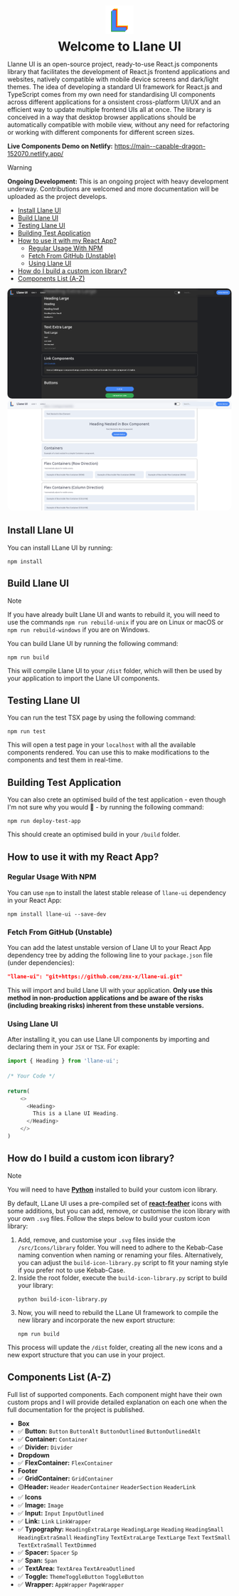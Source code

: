 <img src="./media/logo-layers.png" alt="Alt text" style="text-align: center; margin: auto; display: flex">
<h1 style="text-align: center; margin: 10px;">Welcome to Llane UI</h1>

Llanne UI is an open-source project, ready-to-use React.js components library that facilitates the development of React.js frontend applications and websites, natively compatible with mobile device screens and dark/light themes. The idea of developing a standard UI framework for React.js and TypeScript comes from my own need for standardising UI components across different applications for a onsistent cross-platform UI/UX and an efficient way to update multiple frontend UIs all at once. The library is conceived in a way that desktop browser applications should be automatically compatible with mobile view, without any need for refactoring or working with different components for different screen sizes.

**Live Components Demo on Netlify:** https://main--capable-dragon-152070.netlify.app/

> [!WARNING]
> **Ongoing Development:** This is an ongoing project with heavy development underway. Contributions are welcomed and more documentation will be uploaded as the project develops.
- [Install Llane UI](#install-llane-ui)
- [Build Llane UI](#build-llane-ui)
- [Testing Llane UI](#testing-llane-ui)
- [Building Test Application](#building-test-application)
- [How to use it with my React App?](#how-to-use-it-with-my-react-app)
  - [Regular Usage With NPM](#regular-usage-with-npm)
  - [Fetch From GitHub (Unstable)](#fetch-from-github-unstable)
  - [Using Llane UI](#using-llane-ui)
- [How do I build a custom icon library?](#how-do-i-build-a-custom-icon-library)
- [Components List (A-Z)](#components-list-a-z)

<img src="./media/screenshot.png" alt="Alt text" style="border-radius: 10px;">
<img src="./media/screenshot-light.png" alt="Alt text" style="border-radius: 10px;">

## Install Llane UI

You can install LLane UI by running:
```shell
npm install
```

## Build Llane UI

> [!NOTE]
> If you have already built Llane UI and wants to rebuild it, you will need to use the commands `npm run rebuild-unix` if you are on Linux or macOS or `npm run rebuild-windows` if you are on Windows.

You can build Llane UI by running the following command:
```shell
npm run build
```

This will compile Llane UI to your `/dist` folder, which will then be used by your application to import the Llane UI components.

## Testing Llane UI

You can run the test TSX page by using the following command:
```shell
npm run test
```

This will open a test page in your `localhost` with all the available components rendered. You can use this to make modifications to the components and test them in real-time.

## Building Test Application

You can also crete an optimised build of the test application - even though I'm not sure why you would 🤷 - by running the following command:
```shell
npm run deploy-test-app
```

This should create an optimised build in your `/build` folder.

## How to use it with my React App?

### Regular Usage With NPM

You can use `npm` to install the latest stable release of `llane-ui` dependency in your React App:
```shell
npm install llane-ui --save-dev
```

### Fetch From GitHub (Unstable)
You can add the latest unstable version of Llane UI to your React App dependency tree by adding the following line to your `package.json` file (under dependencies):

```json
"llane-ui": "git+https://github.com/znx-x/llane-ui.git"
```

This will import and build Llane UI with your application. **Only use this method in non-production applications and be aware of the risks (including breaking risks) inherent from these unstable versions.**

### Using Llane UI

After installing it, you can use Llane UI components by importing and declaring them in your `JSX` or `TSX`. For exaple:

```js
import { Heading } from 'llane-ui';

/* Your Code */

return(
    <>
      <Heading>
        This is a Llane UI Heading.
      </Heading>
    </>
)
```

## How do I build a custom icon library?

> [!NOTE]
> You will need to have **[Python](https://www.python.org/downloads/)** installed to build your custom icon library.

By default, LLane UI uses a pre-compiled set of **[react-feather](https://feathericons.com/)** icons with some additions, but you can add, remove, or customise the icon library with your own `.svg` files. Follow the steps below to build your custom icon library:

1. Add, remove, and customise your `.svg` files inside the `/src/Icons/library` folder. You will need to adhere to the Kebab-Case naming convention when naming or renaming your files. Alternatively, you can adjust the `build-icon-library.py` script to fit your naming style if you prefer not to use Kebab-Case.
2. Inside the root folder, execute the `build-icon-library.py` script to build your library:
    ```shell
    python build-icon-library.py
    ```
3. Now, you will need to rebuild the LLane UI framework to compile the new library and incorporate the new export structure:
    ```shell
    npm run build
    ```

This process will update the `/dist` folder, creating all the new icons and a new export structure that you can use in your project.

## Components List (A-Z)

Full list of supported components. Each component might have their own custom props and I will provide detailed explanation on each one when the full documentation for the project is published.

- **Box**
- ✅ **Button:** `Button` `ButtonAlt` `ButtonOutlined` `ButtonOutlinedAlt`
- ✅ **Container:** `Container`
- ✅ **Divider:** `Divider`
- **Dropdown**
- ✅ **FlexContainer:** `FlexContainer`
- **Footer**
- ✅ **GridContainer:** `GridContainer`
- 🟡**Header:** `Header` `HeaderContainer` `HeaderSection` `HeaderLink`
- ✅ **Icons**
- ✅ **Image:** `Image`
- ✅ **Input:** `Input` `InputOutlined`
- ✅ **Link:** `Link` `LinkWrapper`
- ✅ **Typography:** `HeadingExtraLarge` `HeadingLarge` `Heading` `HeadingSmall` `HeadingExtraSmall` `HeadingTiny` `TextExtraLarge` `TextLarge` `Text` `TextSmall` `TextExtraSmall` `TextDimmed`
- ✅ **Spacer:** `Spacer` `Sp`
- ✅ **Span:** `Span`
- ✅ **TextArea:** `TextArea` `TextAreaOutlined`
- ✅ **Toggle:** `ThemeToggleButton` `ToggleButton`
- ✅ **Wrapper:** `AppWrapper` `PageWrapper`

